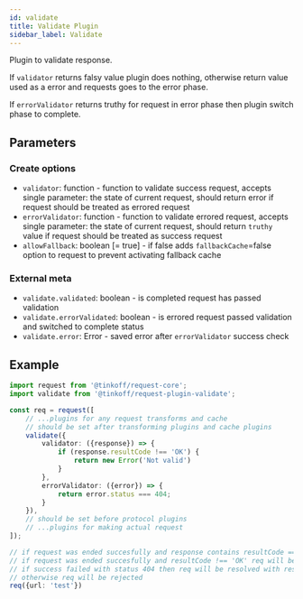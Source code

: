 ```yaml
---
id: validate
title: Validate Plugin
sidebar_label: Validate
---
```


Plugin to validate response.
 
If `validator` returns falsy value plugin does nothing, otherwise return value used as a error and requests goes to the error phase. 

If `errorValidator` returns truthy for request in error phase then plugin switch phase to complete.

## Parameters

### Create options 
- `validator`: function - function to validate success request, accepts single parameter: the state of current request, should return error if request should be treated as errored request
- `errorValidator`: function - function to validate errored request, accepts single parameter: the state of current request, should return `truthy` value if request should be treated as success request
- `allowFallback`: boolean [= true] - if false adds `fallbackCache`=false option to request to prevent activating fallback cache

### External meta
- `validate.validated`: boolean - is completed request has passed validation
- `validate.errorValidated`: boolean - is errored request passed validation and switched to complete status
- `validate.error`: Error - saved error after `errorValidator` success check

## Example
```typescript
import request from '@tinkoff/request-core';
import validate from '@tinkoff/request-plugin-validate';

const req = request([
    // ...plugins for any request transforms and cache 
    // should be set after transforming plugins and cache plugins
    validate({
        validator: ({response}) => {
            if (response.resultCode !== 'OK') {
                return new Error('Not valid')    
            }
        },
        errorValidator: ({error}) => {
            return error.status === 404;
        }
    }),
    // should be set before protocol plugins
    // ...plugins for making actual request
]);

// if request was ended succesfully and response contains resultCode === 'OK' req will be resolved with response
// if request was ended succesfully and resultCode !== 'OK' req will be reject with Not valid error
// if success failed with status 404 then req will be resolved with response
// otherwise req will be rejected
req({url: 'test'}) 
```

